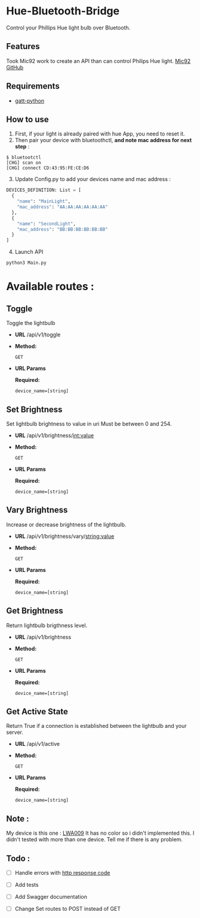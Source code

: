 # Hue-Bluetooth-Bridge
Control your Phillips Hue light bulb over Bluetooth.

## Features

Took Mic92 work to create an API than can control Philips Hue light.
[Mic92 GitHub](https://github.com/Mic92/hue-ble-ctl)

## Requirements

- [gatt-python](https://github.com/getsenic/gatt-python)

## How to use

1. First, if your light is already paired with hue App, you need to reset it.
2. Then pair your device with bluetoothctl, **and note mac address for next step** :

```console
$ bluetootctl
[CHG] scan on
[CHG] connect CD:43:95:FE:CE:D6
```

3. Update Config.py to add your devices name and mac address :

```python
DEVICES_DEFINITION: List = [
  {
    "name": "MainLight",
    "mac_address": "AA:AA:AA:AA:AA:AA"
  },
  {
    "name": "SecondLight",
    "mac_address": "BB:BB:BB:BB:BB:BB"
  }
]
```

4. Launch API

```console
python3 Main.py
```

# Available routes :

**Toggle**
----
  Toggle the lightbulb

* **URL**
  /api/v1/toggle

* **Method:**

  `GET`

*  **URL Params**

   **Required:**

   `device_name=[string]`

**Set Brightness**
----
  Set lightbulb brightness to value in uri
  Must be between 0 and 254.

* **URL**
  /api/v1/brightness/<int:value>

* **Method:**

  `GET`

*  **URL Params**

   **Required:**

   `device_name=[string]`


**Vary Brightness**
----
  Increase or decrease brightness of the lightbulb.

* **URL**
  /api/v1/brightness/vary/<string:value>

* **Method:**

  `GET`

*  **URL Params**

   **Required:**

   `device_name=[string]`

**Get Brightness**
----
  Return lightbulb brigthness level.

* **URL**
  /api/v1/brightness

* **Method:**

  `GET`

*  **URL Params**

   **Required:**

   `device_name=[string]`

**Get Active State**
----
  Return True if a connection is established between the lightbulb and your server.

* **URL**
  /api/v1/active

* **Method:**

  `GET`

*  **URL Params**

   **Required:**

   `device_name=[string]`

## Note :
My device is this one : [LWA009](https://zigbee.blakadder.com/Philips_LWA009.html)
It has no color so i didn't implemented this.
I didn't tested with more than one device. Tell me if there is any problem.

## Todo :

- [ ] Handle errors with [http response code](https://en.wikipedia.org/wiki/List_of_HTTP_status_codes)

- [ ] Add tests

- [ ] Add Swagger documentation

- [ ] Change Set routes to POST instead of GET
